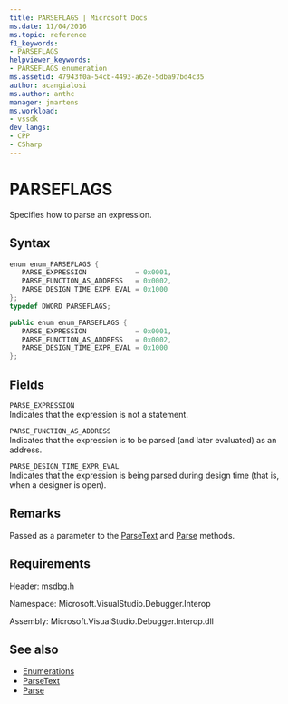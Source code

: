 ```yaml
---
title: PARSEFLAGS | Microsoft Docs
ms.date: 11/04/2016
ms.topic: reference
f1_keywords:
- PARSEFLAGS
helpviewer_keywords:
- PARSEFLAGS enumeration
ms.assetid: 47943f0a-54cb-4493-a62e-5dba97bd4c35
author: acangialosi
ms.author: anthc
manager: jmartens
ms.workload:
- vssdk
dev_langs:
- CPP
- CSharp
---
```

# PARSEFLAGS
Specifies how to parse an expression.

## Syntax

```cpp
enum enum_PARSEFLAGS { 
   PARSE_EXPRESSION            = 0x0001,
   PARSE_FUNCTION_AS_ADDRESS   = 0x0002,
   PARSE_DESIGN_TIME_EXPR_EVAL = 0x1000
};
typedef DWORD PARSEFLAGS;
```

```csharp
public enum enum_PARSEFLAGS { 
   PARSE_EXPRESSION            = 0x0001,
   PARSE_FUNCTION_AS_ADDRESS   = 0x0002,
   PARSE_DESIGN_TIME_EXPR_EVAL = 0x1000
};
```

## Fields
 `PARSE_EXPRESSION`\
 Indicates that the expression is not a statement.

 `PARSE_FUNCTION_AS_ADDRESS`\
 Indicates that the expression is to be parsed (and later evaluated) as an address.

 `PARSE_DESIGN_TIME_EXPR_EVAL`\
 Indicates that the expression is being parsed during design time (that is, when a designer is open).

## Remarks
 Passed as a parameter to the [ParseText](../../../extensibility/debugger/reference/idebugexpressioncontext2-parsetext.md) and [Parse](../../../extensibility/debugger/reference/idebugexpressionevaluator-parse.md) methods.

## Requirements
 Header: msdbg.h

 Namespace: Microsoft.VisualStudio.Debugger.Interop

 Assembly: Microsoft.VisualStudio.Debugger.Interop.dll

## See also
- [Enumerations](../../../extensibility/debugger/reference/enumerations-visual-studio-debugging.md)
- [ParseText](../../../extensibility/debugger/reference/idebugexpressioncontext2-parsetext.md)
- [Parse](../../../extensibility/debugger/reference/idebugexpressionevaluator-parse.md)

